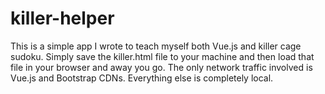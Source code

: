 # killer-helper

This is a simple app I wrote to teach myself both Vue.js and killer cage sudoku. Simply save the killer.html file to your machine and then load that file in your browser and away you go. The only network traffic involved is Vue.js and Bootstrap CDNs. Everything else is completely local. 
